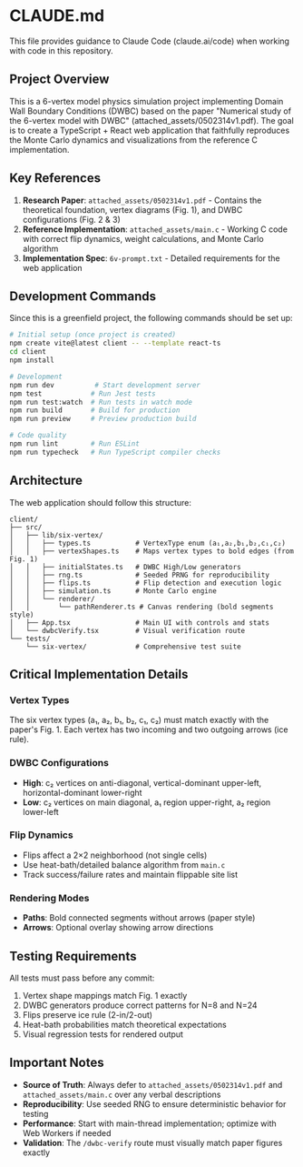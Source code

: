 # CLAUDE.md

This file provides guidance to Claude Code (claude.ai/code) when working with code in this repository.

## Project Overview

This is a 6-vertex model physics simulation project implementing Domain Wall Boundary Conditions (DWBC) based on the paper "Numerical study of the 6-vertex model with DWBC" (attached_assets/0502314v1.pdf). The goal is to create a TypeScript + React web application that faithfully reproduces the Monte Carlo dynamics and visualizations from the reference C implementation.

## Key References

1. **Research Paper**: `attached_assets/0502314v1.pdf` - Contains the theoretical foundation, vertex diagrams (Fig. 1), and DWBC configurations (Fig. 2 & 3)
2. **Reference Implementation**: `attached_assets/main.c` - Working C code with correct flip dynamics, weight calculations, and Monte Carlo algorithm
3. **Implementation Spec**: `6v-prompt.txt` - Detailed requirements for the web application

## Development Commands

Since this is a greenfield project, the following commands should be set up:

```bash
# Initial setup (once project is created)
npm create vite@latest client -- --template react-ts
cd client
npm install

# Development
npm run dev          # Start development server
npm test            # Run Jest tests
npm run test:watch  # Run tests in watch mode
npm run build       # Build for production
npm run preview     # Preview production build

# Code quality
npm run lint        # Run ESLint
npm run typecheck   # Run TypeScript compiler checks
```

## Architecture

The web application should follow this structure:

```
client/
├── src/
│   ├── lib/six-vertex/
│   │   ├── types.ts           # VertexType enum (a₁,a₂,b₁,b₂,c₁,c₂)
│   │   ├── vertexShapes.ts    # Maps vertex types to bold edges (from Fig. 1)
│   │   ├── initialStates.ts   # DWBC High/Low generators
│   │   ├── rng.ts             # Seeded PRNG for reproducibility
│   │   ├── flips.ts           # Flip detection and execution logic
│   │   ├── simulation.ts      # Monte Carlo engine
│   │   └── renderer/
│   │       └── pathRenderer.ts # Canvas rendering (bold segments style)
│   ├── App.tsx                # Main UI with controls and stats
│   └── dwbcVerify.tsx         # Visual verification route
└── tests/
    └── six-vertex/            # Comprehensive test suite
```

## Critical Implementation Details

### Vertex Types
The six vertex types (a₁, a₂, b₁, b₂, c₁, c₂) must match exactly with the paper's Fig. 1. Each vertex has two incoming and two outgoing arrows (ice rule).

### DWBC Configurations
- **High**: c₂ vertices on anti-diagonal, vertical-dominant upper-left, horizontal-dominant lower-right
- **Low**: c₂ vertices on main diagonal, a₁ region upper-right, a₂ region lower-left

### Flip Dynamics
- Flips affect a 2×2 neighborhood (not single cells)
- Use heat-bath/detailed balance algorithm from `main.c`
- Track success/failure rates and maintain flippable site list

### Rendering Modes
- **Paths**: Bold connected segments without arrows (paper style)
- **Arrows**: Optional overlay showing arrow directions

## Testing Requirements

All tests must pass before any commit:
1. Vertex shape mappings match Fig. 1 exactly
2. DWBC generators produce correct patterns for N=8 and N=24
3. Flips preserve ice rule (2-in/2-out)
4. Heat-bath probabilities match theoretical expectations
5. Visual regression tests for rendered output

## Important Notes

- **Source of Truth**: Always defer to `attached_assets/0502314v1.pdf` and `attached_assets/main.c` over any verbal descriptions
- **Reproducibility**: Use seeded RNG to ensure deterministic behavior for testing
- **Performance**: Start with main-thread implementation; optimize with Web Workers if needed
- **Validation**: The `/dwbc-verify` route must visually match paper figures exactly